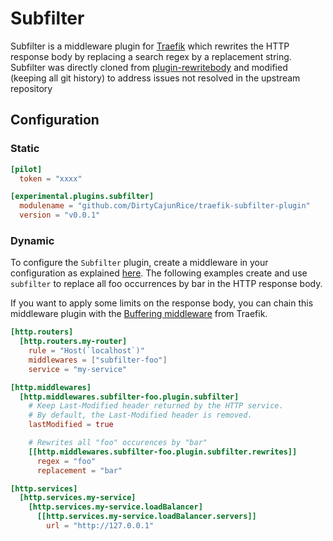 # Subfilter

Subfilter is a middleware plugin for [Traefik][traefik] which rewrites the HTTP response body
by replacing a search regex by a replacement string. Subfilter was directly cloned from
[plugin-rewritebody][rewritebody] and modified (keeping all git history) to address issues not resolved in the 
upstream repository

## Configuration

### Static

```toml
[pilot]
  token = "xxxx"

[experimental.plugins.subfilter]
  modulename = "github.com/DirtyCajunRice/traefik-subfilter-plugin"
  version = "v0.0.1"
```

### Dynamic

To configure the `Subfilter` plugin, create a middleware in your configuration as explained [here][middleware-docs].
The following examples create and use `subfilter` to replace all foo occurrences by bar in the HTTP response body.

If you want to apply some limits on the response body, you can chain this middleware plugin with
the [Buffering middleware][buffering-middleware] from Traefik.

```toml
[http.routers]
  [http.routers.my-router]
    rule = "Host(`localhost`)"
    middlewares = ["subfilter-foo"]
    service = "my-service"

[http.middlewares]
  [http.middlewares.subfilter-foo.plugin.subfilter]
    # Keep Last-Modified header returned by the HTTP service.
    # By default, the Last-Modified header is removed.
    lastModified = true

    # Rewrites all "foo" occurences by "bar"
    [[http.middlewares.subfilter-foo.plugin.subfilter.rewrites]]
      regex = "foo"
      replacement = "bar"

[http.services]
  [http.services.my-service]
    [http.services.my-service.loadBalancer]
      [[http.services.my-service.loadBalancer.servers]]
        url = "http://127.0.0.1"
```

[traefik]: https://github.com/traefik/traefik
[middleware-docs]: https://docs.traefik.io/middlewares/overview/
[buffering-middleware]: https://docs.traefik.io/middlewares/buffering/
[rewritebody]: https://github.com/traefik/plugin-rewritebody
